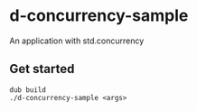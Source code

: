 # d-concurrency-sample
An application with std.concurrency

## Get started

```
dub build
./d-concurrency-sample <args>
```
